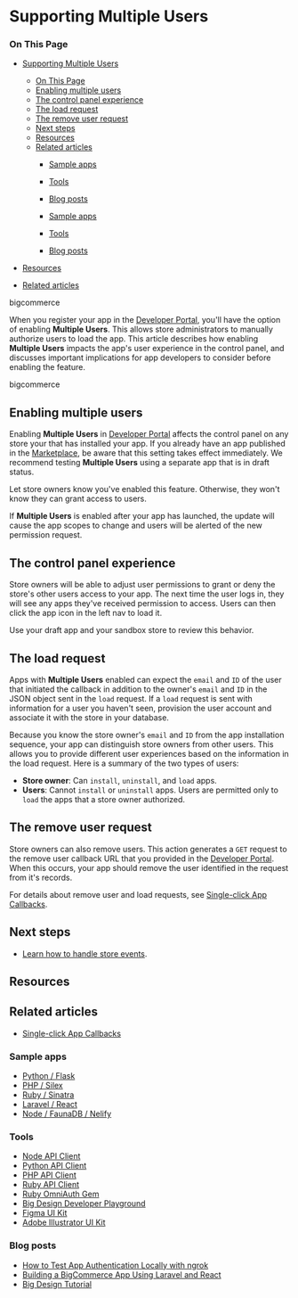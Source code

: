 # Supporting Multiple Users

<div class="otp" id="no-index">

### On This Page
- [Supporting Multiple Users](#supporting-multiple-users)
    - [On This Page](#on-this-page)
  - [Enabling multiple users](#enabling-multiple-users)
  - [The control panel experience](#the-control-panel-experience)
  - [The load request](#the-load-request)
  - [The remove user request](#the-remove-user-request)
  - [Next steps](#next-steps)
  - [Resources](#resources)
  - [Related articles](#related-articles)
    - [Sample apps](#sample-apps)
    - [Tools](#tools)
    - [Blog posts](#blog-posts)


    - [Sample apps](#sample-apps)
    - [Tools](#tools)
    - [Blog posts](#blog-posts)

- [Resources](#resources)
- [Related articles](#related-articles)

</div>

bigcommerce

When you register your app in the [Developer Portal](https://devtools.bigcommerce.com/), you'll have the option of enabling **Multiple Users**. This allows store administrators to manually authorize users to load the app. This article describes how enabling **Multiple Users** impacts the app's user experience in the control panel, and discusses important implications for app developers to consider before enabling the feature.

bigcommerce
## Enabling multiple users

Enabling **Multiple Users** in [Developer Portal](https://devtools.bigcommerce.com/) affects the control panel on any store your that has installed your app. If you already have an app published in the [Marketplace](https://www.bigcommerce.com/apps/), be aware that this setting takes effect immediately. We recommend testing **Multiple Users** using a separate app that is in draft status.

Let store owners know you've enabled this feature. Otherwise, they won't know they can grant access to users.

If **Multiple Users** is enabled after your app has launched, the update will cause the app scopes to change and users will be alerted of the new permission request.

## The control panel experience

Store owners will be able to adjust user permissions to grant or deny the store's other users access to your app. The next time the user logs in, they will see any apps they've received permission to access. Users can then click the app icon in the left nav to load it.

Use your draft app and your sandbox store to review this behavior.

## The load request

Apps with **Multiple Users** enabled can expect the `email` and `ID` of the user that initiated the callback in addition to the owner's `email` and `ID` in the JSON object sent in the `load` request. If a `load` request is sent with information for a user you haven't seen, provision the user account and associate it with the store in your database.

Because you know the store owner's `email` and `ID` from the app installation sequence, your app can distinguish store owners from other users. This allows you to provide different user experiences based on the information in the load request. Here is a summary of the two types of users:
- **Store owner**: Can `install`, `uninstall`, and `load` apps.
- **Users**: Cannot `install` or `uninstall` apps. Users are permitted only to `load` the apps that a store owner authorized.

## The remove user request
Store owners can also remove users. This action generates a `GET` request to the remove user callback URL that you provided in the [Developer Portal](https://devtools.bigcommerce.com/my/apps). When this occurs, your app should remove the user identified in the request from it's records.

For details about remove user and load requests, see [Single-click App Callbacks](https://developer.bigcommerce.com/api-docs/apps/guide/callbacks).

## Next steps

* [Learn how to handle store events](https://developer.bigcommerce.com/api-docs/apps/guide/users).

## Resources

## Related articles
* [Single-click App Callbacks](https://developer.bigcommerce.com/api-docs/apps/guide/callbacks)

### Sample apps
* [Python / Flask](https://github.com/bigcommerce/hello-world-app-python-flask)
* [PHP / Silex](https://github.com/bigcommerce/hello-world-app-php-silex)
* [Ruby / Sinatra](https://github.com/bigcommerce/hello-world-app-ruby-sinatra)
* [Laravel / React](https://github.com/bigcommerce/laravel-react-sample-app)
* [Node / FaunaDB / Nelify](https://github.com/bigcommerce/channels-app/)

### Tools
* [Node API Client](https://github.com/getconversio/node-bigcommerce)
* [Python API Client](https://github.com/bigcommerce/bigcommerce-api-python)
* [PHP API Client](https://github.com/bigcommerce/bigcommerce-api-php)
* [Ruby API Client](https://github.com/bigcommerce/bigcommerce-api-ruby)
* [Ruby OmniAuth Gem](https://github.com/bigcommerce/omniauth-bigcommerce)
* [Big Design Developer Playground](https://developer.bigcommerce.com/big-design/)
* [Figma UI Kit](https://www.figma.com/file/jTVuUkiZ1j3rux8WHG4IKK/BigDesign-UI-Kit?node-id=0%3A1/duplicate)
* [Adobe Illustrator UI Kit](https://design.bigcommerce.com/bigdesign-ui-kit)

### Blog posts
* [How to Test App Authentication Locally with ngrok](https://medium.com/bigcommerce-developer-blog/how-to-test-app-authentication-locally-with-ngrok-149150bfe4cf)
* [Building a BigCommerce App Using Laravel and React](https://medium.com/bigcommerce-developer-blog/building-a-bigcommerce-app-using-laravel-and-react-711ceceb5006)
* [Big Design Tutorial](https://medium.com/bigcommerce-developer-blog/bigdesign-build-native-looking-uis-with-the-bigcommerce-design-system-fb06a01a24f2)
